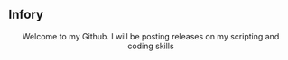 ## Infory

<center>Welcome to my Github. I will be posting releases on my scripting and coding skills</center>
